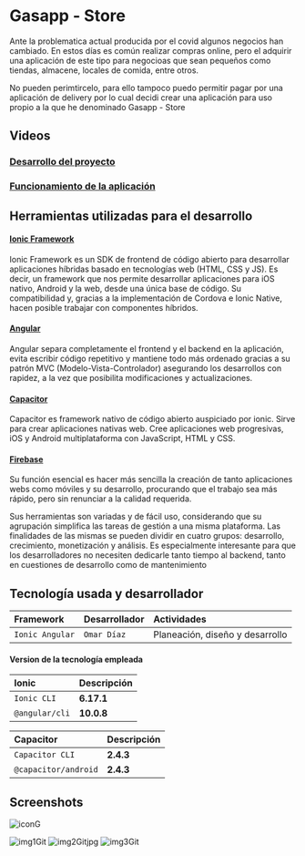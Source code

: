 
# Gasapp - Store

Ante la problematica actual producida por el covid algunos negocios han cambiado.
En estos días es común realizar compras online, pero el adquirir una aplicación de este tipo
para negocioas que sean pequeños como tiendas, almacene, locales de comida, entre otros.

No pueden perimtircelo, para ello tampoco puedo permitir pagar por una aplicación de delivery
por lo cual decidi crear una aplicación para uso propio a la que he denominado Gasapp - Store

## Videos

### [Desarrollo del proyecto](https://youtu.be/RGmNg6XA2f4?t=68)
### [Funcionamiento de la aplicación]()


## Herramientas utilizadas para el desarrollo


#### [Ionic Framework](https://profile.es/blog/que-es-ionic/)

Ionic Framework es un SDK de frontend de código abierto para desarrollar aplicaciones híbridas basado en tecnologías web (HTML, CSS y JS). Es decir, un framework que nos permite desarrollar aplicaciones para iOS nativo, Android y la web, desde una única base de código. Su compatibilidad y, gracias a la implementación de Cordova e Ionic Native, hacen posible trabajar con componentes híbridos.

#### [Angular](https://www.qualitydevs.com/2019/09/16/que-es-angular-y-para-que-sirve/)

Angular separa completamente el frontend y el backend en la aplicación, evita escribir código repetitivo y mantiene todo más ordenado gracias a su patrón MVC (Modelo-Vista-Controlador) asegurando los desarrollos con rapidez, a la vez que posibilita modificaciones y actualizaciones.

#### [Capacitor](https://capacitorjs.com/)

Capacitor es framework nativo de código abierto auspiciado por ionic. Sirve para crear aplicaciones nativas web. Cree aplicaciones web progresivas, iOS y Android multiplataforma con JavaScript, HTML y CSS.

#### [Firebase](https://www.digital55.com/desarrollo-tecnologia/que-es-firebase-funcionalidades-ventajas-conclusiones/)

Su función esencial es hacer más sencilla la creación de tanto aplicaciones webs como móviles y su desarrollo, procurando que el trabajo sea más rápido, pero sin renunciar a la calidad requerida.

Sus herramientas son variadas y de fácil uso, considerando que su agrupación simplifica las tareas de gestión a una misma plataforma. Las finalidades de las mismas se pueden dividir en cuatro grupos: desarrollo, crecimiento, monetización y análisis. Es especialmente interesante para que los desarrolladores no necesiten dedicarle tanto tiempo al backend, tanto en cuestiones de desarrollo como de mantenimiento


## Tecnología usada y desarrollador



| Framework | Desarrollador     | Actividades                |
| :-------- | :------- | :------------------------- |
| `Ionic Angular` | `Omar Díaz` | Planeación, diseño y desarrollo |


#### Version de la tecnología empleada


| Ionic |  Descripción                       |
| :--------| :-------------------------------- |
| `Ionic CLI`       |**6.17.1** |
| `@angular/cli`       |**10.0.8** |

| Capacitor |  Descripción                       |
| :-------- |:-------------------------------- |
| `Capacitor CLI`       |**2.4.3** |
| `@capacitor/android`       |**2.4.3** |

## Screenshots

![iconG](https://user-images.githubusercontent.com/32933851/133056727-4c6ba5e5-d2c5-489b-a0e8-35bab13044ed.png)

![img1Git](https://user-images.githubusercontent.com/32933851/133057062-4c07e481-a020-45d7-a30b-b31f6521e5c2.jpg) 
![img2Gitjpg](https://user-images.githubusercontent.com/32933851/133057642-4e66db3f-cf01-45e1-a770-0560b58791ce.jpg)
![img3Git](https://user-images.githubusercontent.com/32933851/133057668-803a37e6-205a-4643-b7b4-6e5c37442a28.jpg)



